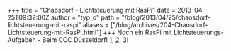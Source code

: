 +++
title = "Chaosdorf - Lichtsteuerung mit RasPi"
date = 2013-04-25T09:32:00Z
author = "typ_o"
path = "/blog/2013/04/25/chaosdorf-lichtsteuerung-mit-raspi"
aliases = ["/blog/archives/204-Chaosdorf-Lichtsteuerung-mit-RasPi.html"]
+++
Noch ein RasPi mit Lichtsteuerungs-Aufgaben - Beim CCC Düsseldorf!
[1](https://chaosdorf.de/2013/03/lichtsteuerung/),
[2](https://chaosdorf.de/2013/04/lichtsteuerung-software/),
[3](https://chaosdorf.de/2013/04/lichtsteuerung-3-bus-firmware/)!
